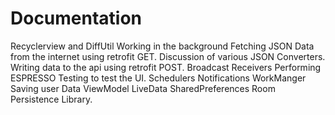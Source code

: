# Documentation
Recyclerview and DiffUtil  Working in the background  Fetching JSON Data from the internet using retrofit GET.  Discussion of various JSON Converters.  Writing data to the api using retrofit POST.  Broadcast Receivers  Performing ESPRESSO Testing to test the UI.  Schedulers  Notifications  WorkManger  Saving user Data  ViewModel  LiveData  SharedPreferences  Room Persistence Library.

